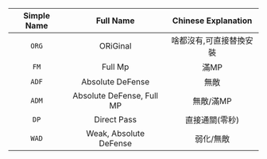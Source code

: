 ﻿|Simple Name|Full Name|Chinese Explanation|
|:---:|:---:|:---:|
|`ORG`|ORiGinal|啥都沒有,可直接替換安裝|
|`FM`|Full Mp|滿MP|
|`ADF`|Absolute DeFense|無敵|
|`ADM`|Absolute DeFense, Full MP|無敵/滿MP|
|`DP`|Direct Pass|直接通關(零秒)|
|`WAD`|Weak, Absolute DeFense|弱化/無敵|